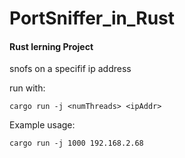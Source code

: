 # PortSniffer_in_Rust


#### Rust lerning Project

snofs on a specifif ip address

run with:

```
cargo run -j <numThreads> <ipAddr>
```

Example usage:

```
cargo run -j 1000 192.168.2.68
```